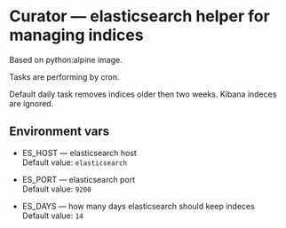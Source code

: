 # Curator — elasticsearch helper for managing indices

Based on python:alpine image.

Tasks are performing by cron.

Default daily task removes indices older then two weeks. Kibana indeces are ignored.

## Environment vars

* ES_HOST — elasticsearch host  
  Default value: `elasticsearch`

* ES_PORT — elasticsearch port  
  Default value: `9200`

* ES_DAYS — how many days elasticsearch should keep indeces  
  Default value: `14`
